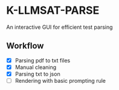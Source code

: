 # K-LLMSAT-PARSE

An interactive GUI for efficient test parsing

## Workflow

- [x] Parsing pdf to txt files
- [x] Manual cleaning
- [x] Parsing txt to json
- [ ] Rendering with basic prompting rule